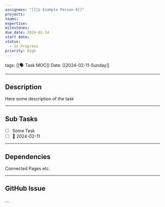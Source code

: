 ```yaml
---
assignees: "[[💁‍♀️ Example Person 0]]"
projects: 
teams: 
expertise: 
milestones: 
due_date: 2024-02-14
start date: 
status:
  - In Progress
priority: High
---
```

tags: [[🗣 Task MOC]]
Date: [[2024-02-11-Sunday]]


---
## Description

Here some description of the task

---
## Sub Tasks

- [ ] Some Task
- [ ] 📅 2024-02-11 

---
## Dependencies

Connected Pages etc.

___
## GitHub Issue

... 